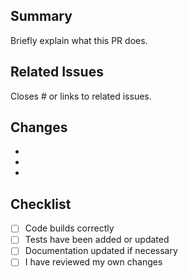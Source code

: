 <!-- .github/PULL_REQUEST_TEMPLATE.md -->

## Summary

Briefly explain what this PR does.

## Related Issues

Closes #<issue-number> or links to related issues.

## Changes

- 
- 
- 

## Checklist

- [ ] Code builds correctly
- [ ] Tests have been added or updated
- [ ] Documentation updated if necessary
- [ ] I have reviewed my own changes
